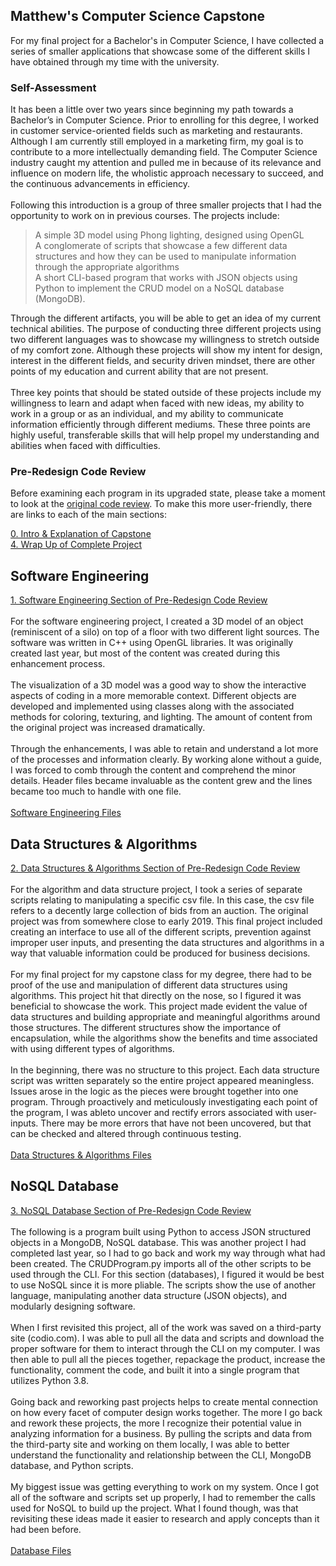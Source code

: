 ## Matthew's Computer Science Capstone

For my final project for a Bachelor's in Computer Science, I have collected a series of smaller applications that showcase some of the different skills I have obtained through my time with the university.

### Self-Assessment
It has been a little over two years since beginning my path towards a Bachelor’s in Computer Science. Prior to enrolling for this degree, I worked in customer service-oriented fields such as marketing and restaurants. Although I am currently still employed in a marketing firm, my goal is to contribute to a more intellectually demanding field. The Computer Science industry caught my attention and pulled me in because of its relevance and influence on modern life, the wholistic approach necessary to succeed, and the continuous advancements in efficiency.<br/><br/>
Following this introduction is a group of three smaller projects that I had the opportunity to work on in previous courses. The projects include:
> A simple 3D model using Phong lighting, designed using OpenGL<br/> 
> A conglomerate of scripts that showcase a few different data structures and how they can be used to manipulate information through the appropriate algorithms<br/>
> A short CLI-based program that works with JSON objects using Python to implement the CRUD model on a NoSQL database (MongoDB).<br/>

Through the different artifacts, you will be able to get an idea of my current technical abilities. The purpose of conducting three different projects using two different languages was to showcase my willingness to stretch outside of my comfort zone. Although these projects will show my intent for design, interest in the different fields, and security driven mindset, there are other points of my education and current ability that are not present.<br/><br/>
Three key points that should be stated outside of these projects include my willingness to learn and adapt when faced with new ideas, my ability to work in a group or as an individual, and my ability to communicate information efficiently through different mediums. These three points are highly useful, transferable skills that will help propel my understanding and abilities when faced with difficulties.

### Pre-Redesign Code Review
Before examining each program in its upgraded state, please take a moment to look at the [original code review](https://youtu.be/tXYA8rwRL7s). To make this more user-friendly, there are links to each of the main sections:<br/>

[0. Intro & Explanation of Capstone](https://youtu.be/tXYA8rwRL7s?t=1)<br/>
[4. Wrap Up of Complete Project](https://youtu.be/tXYA8rwRL7s?t=1708)<br/>

## Software Engineering
[1. Software Engineering Section of Pre-Redesign Code Review](https://youtu.be/tXYA8rwRL7s?t=335)<br/><br/>
For the software engineering project, I created a 3D model of an object (reminiscent of a silo) on top of a floor with two different light sources. The software was written in C++ using OpenGL libraries. It was originally created last year, but most of the content was created during this enhancement process.<br/><br/>
The visualization of a 3D model was a good way to show the interactive aspects of coding in a more memorable context. Different objects are developed and implemented using classes along with the associated methods for coloring, texturing, and lighting. The amount of content from the original project was increased dramatically.<br/><br/>
Through the enhancements, I was able to retain and understand a lot more of the processes and information clearly. By working alone without a guide, I was forced to comb through the content and comprehend the minor details. Header files became invaluable as the content grew and the lines became too much to handle with one file.<br/><br/>
[Software Engineering Files](MatthewModderman.github.io/Algorithms/)

## Data Structures & Algorithms
[2. Data Structures & Algorithms Section of Pre-Redesign Code Review](https://youtu.be/tXYA8rwRL7s?t=956)<br/><br/>
For the algorithm and data structure project, I took a series of separate scripts relating to manipulating a specific csv file. In this case, the csv file refers to a decently large collection of bids from an auction. The original project was from somewhere close to early 2019. This final project included creating an interface to use all of the different scripts, prevention against improper user inputs, and presenting the data structures and algorithms in a way that valuable information could be produced for business decisions.<br/><br/> 
For my final project for my capstone class for my degree, there had to be proof of the use and manipulation of different data structures using algorithms. This project hit that directly on the nose, so I figured it was beneficial to showcase the work. This project made evident the value of data structures and building appropriate and meaningful algorithms around those structures. The different structures show the importance of encapsulation, while the algorithms show the benefits and time associated with using different types of algorithms.<br/><br/>
In the beginning, there was no structure to this project. Each data structure script was written separately so the entire project appeared meaningless. Issues arose in the logic as the pieces were brought together into one program. Through proactively and meticulously investigating each point of the program, I was ableto uncover and rectify errors associated with user-inputs. There may be more errors that have not been uncovered, but that can be checked and altered through continuous testing.<br/><br/>
[Data Structures & Algorithms Files](https://github.com/MatthewModderman/MatthewModderman.github.io/tree/master/Algorithms)

## NoSQL Database
[3. NoSQL Database Section of Pre-Redesign Code Review](https://youtu.be/tXYA8rwRL7s?t=1310)<br/><br/>
The following is a program built using Python to access JSON structured objects in a MongoDB, NoSQL database. This was another project I had completed last year, so I had to go back and work my way through what had been created. The CRUDProgram.py imports all of the other scripts to be used through the CLI. For this section (databases), I figured it would be best to use NoSQL since it is more pliable. The scripts show the use of another language, manipulating another data structure (JSON objects), and modularly designing software.<br/><br/>
When I first revisited this project, all of the work was saved on a third-party site (codio.com). I was able to pull all the data and scripts and download the proper software for them to interact through the CLI on my computer. I was then able to pull all the pieces together, repackage the product, increase the functionality, comment the code, and built it into a single program that utilizes Python 3.8.<br/><br/>
Going back and reworking past projects helps to create mental connection on how every facet of computer design works together. The more I go back and rework these projects, the more I recognize their potential value in analyzing information for a business. By pulling the scripts and data from the third-party site and working on them locally, I was able to better understand the functionality and relationship between the CLI, MongoDB database, and Python scripts.<br/><br/>
My biggest issue was getting everything to work on my system. Once I got all of the software and scripts set up properly, I had to remember the calls used for NoSQL to build up the project. What I found though, was that revisiting these ideas made it easier to research and apply concepts than it had been before.<br/><br/>
[Database Files](https://github.com/MatthewModderman/MatthewModderman.github.io/tree/master/Databases)
